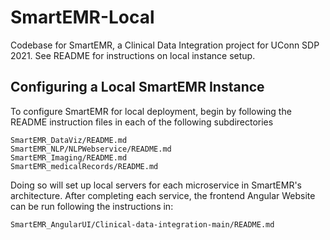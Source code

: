 # SmartEMR-Local
Codebase for SmartEMR, a Clinical Data Integration project for UConn SDP 2021. See README for instructions on local instance setup. 

## Configuring a Local SmartEMR Instance
To configure SmartEMR for local deployment, begin by following the README instruction files in each of the following subdirectories
```
SmartEMR_DataViz/README.md
SmartEMR_NLP/NLPWebservice/README.md
SmartEMR_Imaging/README.md
SmartEMR_medicalRecords/README.md
```
Doing so will set up local servers for each microservice in SmartEMR's architecture. After completing each service, the frontend Angular Website can be run following the
instructions in:
```
SmartEMR_AngularUI/Clinical-data-integration-main/README.md
```

